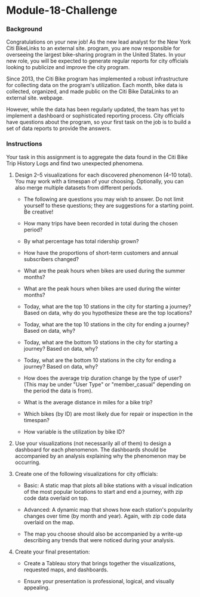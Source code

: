 # Module-18-Challenge

### Background
Congratulations on your new job! As the new lead analyst for the New York Citi BikeLinks to an external site. program, you are now responsible for overseeing the largest bike-sharing program in the United States. In your new role, you will be expected to generate regular reports for city officials looking to publicize and improve the city program.

Since 2013, the Citi Bike program has implemented a robust infrastructure for collecting data on the program's utilization. Each month, bike data is collected, organized, and made public on the Citi Bike DataLinks to an external site. webpage.

However, while the data has been regularly updated, the team has yet to implement a dashboard or sophisticated reporting process. City officials have questions about the program, so your first task on the job is to build a set of data reports to provide the answers.

### Instructions
Your task in this assignment is to aggregate the data found in the Citi Bike Trip History Logs and find two unexpected phenomena.

  1. Design 2–5 visualizations for each discovered phenomenon (4–10 total). You may work with a timespan of your choosing. Optionally, you can also merge multiple datasets from different periods.

      *  The following are questions you may wish to answer. Do not limit yourself to these questions; they are suggestions for a starting point. Be creative!

        * How many trips have been recorded in total during the chosen period?

        * By what percentage has total ridership grown?

        *  How have the proportions of short-term customers and annual subscribers changed?

        *  What are the peak hours when bikes are used during the summer months?

        *  What are the peak hours when bikes are used during the winter months?

        *  Today, what are the top 10 stations in the city for starting a journey? Based on data, why do you hypothesize these are the top locations?

        *  Today, what are the top 10 stations in the city for ending a journey? Based on data, why?

        *  Today, what are the bottom 10 stations in the city for starting a journey? Based on data, why?

        *  Today, what are the bottom 10 stations in the city for ending a journey? Based on data, why?

        *  How does the average trip duration change by the type of user? (This may be under "User Type" or "member_casual" depending on the period the data is from).

        *  What is the average distance in miles for a bike trip?

        *  Which bikes (by ID) are most likely due for repair or inspection in the timespan?

        *  How variable is the utilization by bike ID?

2. Use your visualizations (not necessarily all of them) to design a dashboard for each phenomenon. The dashboards should be accompanied by an analysis explaining why the phenomenon may be occurring.

3. Create one of the following visualizations for city officials:

    *  Basic: A static map that plots all bike stations with a visual indication of the most popular locations to start and end a journey, with zip code data overlaid on top.

    *  Advanced: A dynamic map that shows how each station's popularity changes over time (by month and year). Again, with zip code data overlaid on the map.

    *  The map you choose should also be accompanied by a write-up describing any trends that were noticed during your analysis.

4. Create your final presentation:

    *  Create a Tableau story that brings together the visualizations, requested maps, and dashboards.

    *  Ensure your presentation is professional, logical, and visually appealing.
